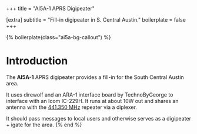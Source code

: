 +++
title = "AI5A-1 APRS Digipeater"

[extra]
subtitle = "Fill-in digipeater in S. Central Austin."
boilerplate = false
+++

{% boilerplate(class="ai5a-bg-callout") %}
# Introduction

The **AI5A-1** APRS digipeater provides a fill-in for the South Central Austin
area.

It uses direwolf and an ARA-1 interface board by TechnoByGeorge to interface
with an Icom IC-229H. It runs at about 10W out and shares an antenna with the
[441.350 MHz](@/infrastructure/441.md) repeater via a diplexer.

It should pass messages to local users and otherwise serves as a digipeater +
igate for the area.
{% end %}

